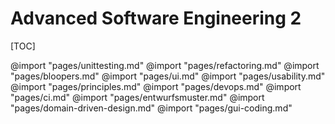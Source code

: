 # Advanced Software Engineering 2
[TOC]

@import "pages/unittesting.md"
@import "pages/refactoring.md"
@import "pages/bloopers.md"
@import "pages/ui.md"
@import "pages/usability.md"
@import "pages/principles.md"
@import "pages/devops.md"
@import "pages/ci.md"
@import "pages/entwurfsmuster.md"
@import "pages/domain-driven-design.md"
@import "pages/gui-coding.md"
